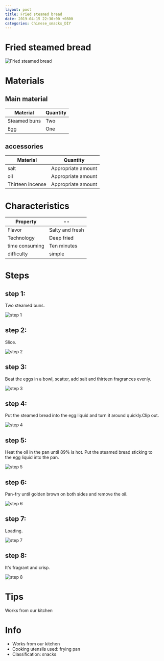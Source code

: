 ```yaml
---
layout: post
title: Fried steamed bread
date: 2019-04-15 22:30:00 +0800
categories: Chinese_snacks_DIY
---
```


# Fried steamed bread

![Fried steamed bread]({{site.baseurl}}/img/401065/401065.jpg)

# Materials


## Main material

Material|Quantity
--|--
Steamed buns|Two
Egg|One

## accessories

Material|Quantity
--|--
salt|Appropriate amount
oil|Appropriate amount
Thirteen incense|Appropriate amount

# Characteristics

Property|--
--|--
Flavor|Salty and fresh
Technology|Deep fried
time consuming|Ten minutes
difficulty|simple

# Steps

## step 1:

Two steamed buns.

![step 1]({{site.baseurl}}/img/401065/1.jpg)

## step 2:

Slice.

![step 2]({{site.baseurl}}/img/401065/2.jpg)

## step 3:

Beat the eggs in a bowl, scatter, add salt and thirteen fragrances evenly.

![step 3]({{site.baseurl}}/img/401065/3.jpg)

## step 4:

Put the steamed bread into the egg liquid and turn it around quickly.Clip out.

![step 4]({{site.baseurl}}/img/401065/4.jpg)

## step 5:

Heat the oil in the pan until 89% is hot. Put the steamed bread sticking to the egg liquid into the pan.

![step 5]({{site.baseurl}}/img/401065/5.jpg)

## step 6:

Pan-fry until golden brown on both sides and remove the oil.

![step 6]({{site.baseurl}}/img/401065/6.jpg)

## step 7:

Loading.

![step 7]({{site.baseurl}}/img/401065/7.jpg)

## step 8:

It's fragrant and crisp.

![step 8]({{site.baseurl}}/img/401065/8.jpg)

# Tips

Works from our kitchen

# Info

- Works from our kitchen
- Cooking utensils used: frying pan
- Classification: snacks